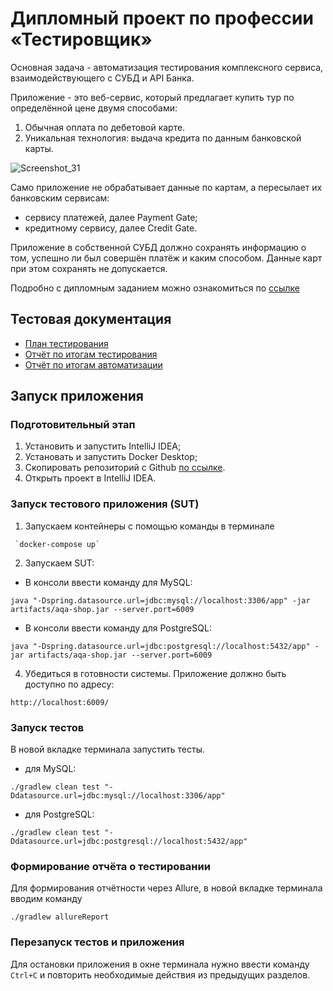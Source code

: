 # Дипломный проект по профессии «Тестировщик»

Основная задача - автоматизация тестирования комплексного сервиса, взаимодействующего с СУБД и API Банка.

Приложение - это веб-сервис, который предлагает купить тур по определённой цене двумя способами:
1. Обычная оплата по дебетовой карте.
2. Уникальная технология: выдача кредита по данным банковской карты.

![Screenshot_31](https://github.com/Khorolskaia-V/QA_Diploma/assets/140549226/297b5457-8fd2-4b07-a188-03f3c4651d6d)

Само приложение не обрабатывает данные по картам, а пересылает их банковским сервисам:

- сервису платежей, далее Payment Gate;
- кредитному сервису, далее Credit Gate.

Приложение в собственной СУБД должно сохранять информацию о том, успешно ли был совершён платёж и каким способом. Данные карт при этом сохранять не допускается.

Подробно с дипломным заданием можно ознакомиться по [ссылке](https://github.com/netology-code/qa-diploma)

## Тестовая документация

+ [План тестирования](https://github.com/Khorolskaia-V/QA_Diploma/blob/main/documents/Plan.md)
+ [Отчёт по итогам тестирования](https://github.com/Khorolskaia-V/QA_Diploma/blob/main/documents/Report.md)
+ [Отчёт по итогам автоматизации](https://github.com/Khorolskaia-V/QA_Diploma/blob/main/documents/Summary.md)

## Запуск приложения
### Подготовительный этап
1. Установить и запустить IntelliJ IDEA;
2. Установать и запустить Docker Desktop;
3. Скопировать репозиторий с Github [по ссылке](https://github.com/Khorolskaia-V/QA_Diploma).
4. Открыть проект в IntelliJ IDEA.

### Запуск тестового приложения (SUT)

1. Запускаем контейнеры с помощью команды в терминале
```
 `docker-compose up`
```
2. Запускаем SUT:

+  В консоли ввести команду для MySQL:
    
 ```
 java "-Dspring.datasource.url=jdbc:mysql://localhost:3306/app" -jar artifacts/aqa-shop.jar --server.port=6009
   ```
+ В консоли ввести команду для PostgreSQL:
    
```
java "-Dspring.datasource.url=jdbc:postgresql://localhost:5432/app" -jar artifacts/aqa-shop.jar --server.port=6009

```
4. Убедиться в готовности системы. Приложение должно быть доступно по адресу:
```
http://localhost:6009/
```
### Запуск тестов
В новой вкладке терминала запустить тесты.
+ для MySQL:
```
./gradlew clean test "-Ddatasource.url=jdbc:mysql://localhost:3306/app"
```
+ для PostgreSQL:
```
./gradlew clean test "-Ddatasource.url=jdbc:postgresql://localhost:5432/app"
```
### Формирование отчёта о тестировании
Для формирования отчётности через Allure, в новой вкладке терминала вводим команду
```
./gradlew allureReport
```
### Перезапуск тестов и приложения
Для остановки приложения в окне терминала нужно ввести команду `Ctrl+С` и повторить необходимые действия из предыдущих разделов.
